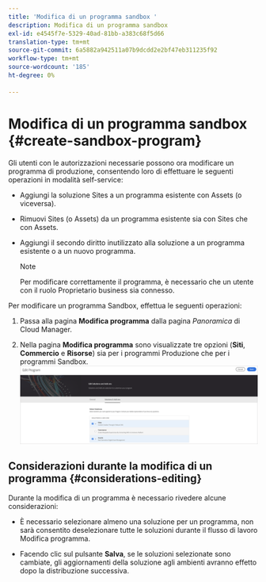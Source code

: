 ```yaml
---
title: 'Modifica di un programma sandbox '
description: Modifica di un programma sandbox
exl-id: e4545f7e-5329-40ad-81bb-a383c68f5d66
translation-type: tm+mt
source-git-commit: 6a5882a942511a07b9dcdd2e2bf47eb311235f92
workflow-type: tm+mt
source-wordcount: '185'
ht-degree: 0%

---
```


# Modifica di un programma sandbox {#create-sandbox-program}

Gli utenti con le autorizzazioni necessarie possono ora modificare un programma di produzione, consentendo loro di effettuare le seguenti operazioni in modalità self-service:

* Aggiungi la soluzione Sites a un programma esistente con Assets (o viceversa).
* Rimuovi Sites (o Assets) da un programma esistente sia con Sites che con Assets.
* Aggiungi il secondo diritto inutilizzato alla soluzione a un programma esistente o a un nuovo programma.

   >[!NOTE]
   >Per modificare correttamente il programma, è necessario che un utente con il ruolo Proprietario business sia connesso.

Per modificare un programma Sandbox, effettua le seguenti operazioni:

1. Passa alla pagina **Modifica programma** dalla pagina *Panoramica* di Cloud Manager.

1. Nella pagina **Modifica programma** sono visualizzate tre opzioni (**Siti**, **Commercio** e **Risorse**) sia per i programmi Produzione che per i programmi Sandbox.
   ![](assets/edit-prg.png)


## Considerazioni durante la modifica di un programma {#considerations-editing}

Durante la modifica di un programma è necessario rivedere alcune considerazioni:

* È necessario selezionare almeno una soluzione per un programma, non sarà consentito deselezionare tutte le soluzioni durante il flusso di lavoro Modifica programma.

* Facendo clic sul pulsante **Salva**, se le soluzioni selezionate sono cambiate, gli aggiornamenti della soluzione agli ambienti avranno effetto dopo la distribuzione successiva.
